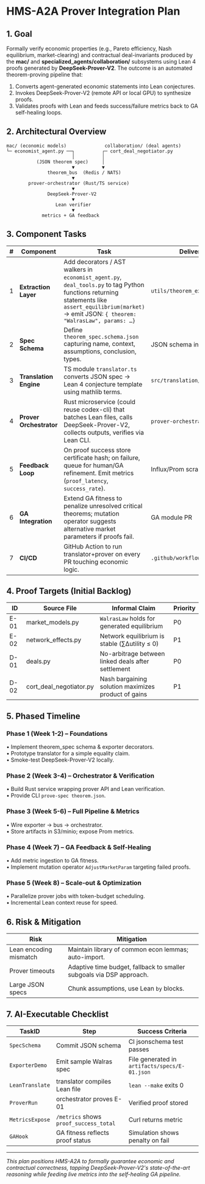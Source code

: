 # HMS-A2A Prover Integration Plan

## 1. Goal
Formally verify economic properties (e.g., Pareto efficiency, Nash equilibrium, market-clearing) and contractual deal-invariants produced by the **mac/** and **specialized_agents/collaboration/** subsystems using Lean 4 proofs generated by **DeepSeek-Prover-V2**. The outcome is an automated theorem-proving pipeline that:
1. Converts agent-generated economic statements into Lean conjectures.
2. Invokes DeepSeek-Prover-V2 (remote API or local GPU) to synthesize proofs.
3. Validates proofs with Lean and feeds success/failure metrics back to GA self-healing loops.

## 2. Architectural Overview
```
mac/ (economic models)              collaboration/ (deal agents)
└─ economist_agent.py ──┐          ┌─ cort_deal_negotiator.py
                        │          │
           (JSON theorem spec)     │
                        ▼          ▼
               theorem_bus  (Redis / NATS)
                        ▼
        prover-orchestrator (Rust/TS service)
                        ▼
               DeepSeek-Prover-V2
                        ▼
                  Lean verifier
                        ▼
             metrics + GA feedback
```

## 3. Component Tasks
| # | Component | Task | Deliverable |
|---|-----------|------|-------------|
| 1 | __Extraction Layer__ | Add decorators / AST walkers in `economist_agent.py`, `deal_tools.py` to tag Python functions returning statements like `assert_equilibrium(market)` → emit JSON: `{ theorem: "WalrasLaw", params: …}` | `utils/theorem_exporter.py` |
| 2 | __Spec Schema__ | Define `theorem_spec.schema.json` capturing name, context, assumptions, conclusion, types. | JSON schema in `schemas/` |
| 3 | __Translation Engine__ | TS module `translator.ts` converts JSON spec → Lean 4 conjecture template using mathlib terms. | `src/translation/translator.ts` |
| 4 | __Prover Orchestrator__ | Rust microservice (could reuse codex-cli) that batches Lean files, calls DeepSeek-Prover-V2, collects outputs, verifies via Lean CLI. | `prover-orchestrator` crate |
| 5 | __Feedback Loop__ | On proof success store certificate hash; on failure, queue for human/GA refinement. Emit metrics (`proof_latency`, `success_rate`). | Influx/Prom scraper |
| 6 | __GA Integration__ | Extend GA fitness to penalize unresolved critical theorems; mutation operator suggests alternative market parameters if proofs fail. | GA module PR |
| 7 | __CI/CD__ | GitHub Action to run translator+prover on every PR touching economic logic. | `.github/workflows/prover.yml` |

## 4. Proof Targets (Initial Backlog)
| ID | Source File | Informal Claim | Priority |
|----|-------------|---------------|----------|
| E-01 | market_models.py | `WalrasLaw` holds for generated equilibrium | P0 |
| E-02 | network_effects.py | Network equilibrium is stable (∑Δutility ≤ 0) | P1 |
| D-01 | deals.py | No-arbitrage between linked deals after settlement | P0 |
| D-02 | cort_deal_negotiator.py | Nash bargaining solution maximizes product of gains | P1 |

## 5. Phased Timeline
### Phase 1 (Week 1-2) – Foundations
• Implement theorem_spec schema & exporter decorators.  
• Prototype translator for a simple equality claim.  
• Smoke-test DeepSeek-Prover-V2 locally.

### Phase 2 (Week 3-4) – Orchestrator & Verification
• Build Rust service wrapping prover API and Lean verification.  
• Provide CLI `prove-spec theorem.json`.

### Phase 3 (Week 5-6) – Full Pipeline & Metrics
• Wire exporter → bus → orchestrator.  
• Store artifacts in S3/minio; expose Prom metrics.

### Phase 4 (Week 7) – GA Feedback & Self-Healing
• Add metric ingestion to GA fitness.  
• Implement mutation operator `AdjustMarketParam` targeting failed proofs.

### Phase 5 (Week 8) – Scale-out & Optimization
• Parallelize prover jobs with token-budget scheduling.  
• Incremental Lean context reuse for speed.

## 6. Risk & Mitigation
| Risk | Mitigation |
|------|-----------|
| Lean encoding mismatch | Maintain library of common econ lemmas; auto-import. |
| Prover timeouts | Adaptive time budget, fallback to smaller subgoals via DSP approach. |
| Large JSON specs | Chunk assumptions, use Lean `by` blocks. |

## 7. AI-Executable Checklist
| TaskID | Step | Success Criteria |
|--------|------|-----------------|
| `SpecSchema` | Commit JSON schema | CI jsonschema test passes |
| `ExporterDemo` | Emit sample Walras spec | File generated in `artifacts/specs/E-01.json` |
| `LeanTranslate` | translator compiles Lean file | `lean --make` exits 0 |
| `ProverRun` | orchestrator proves E-01 | Verified proof stored |
| `MetricsExpose` | `/metrics` shows `proof_success_total` | Curl returns metric |
| `GAHook` | GA fitness reflects proof status | Simulation shows penalty on fail |

---
_This plan positions HMS-A2A to formally guarantee economic and contractual correctness, tapping DeepSeek-Prover-V2's state-of-the-art reasoning while feeding live metrics into the self-healing GA pipeline._ 